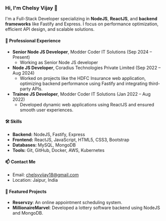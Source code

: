 ### Hi, I'm Chelsy Vijay 👋
I'm a Full-Stack Developer specializing in **NodeJS**, **ReactJS**, and **backend frameworks** like Fastify and Express. I focus on performance optimization, efficient API design, and scalable solutions.

#### 💼 Professional Experience
- **Senior Node JS Developer**, Modder Coder IT Solutions (Sep 2024 – Present)
  - Working as Senior Node JS developer
- **Node JS Developer**, Coradius Technologies Private Limited (Sep 2022 – Aug 2024)
  - Worked on projects like the HDFC Insurance web application, optimizing backend performance using Fastify and integrating third-party APIs.
- **Trainee JS Developer**, Modder Coder IT Solutions (Jan 2022 – Aug 2022)
  - Developed dynamic web applications using ReactJS and ensured smooth user experiences.

#### 🛠 Skills
- **Backend:** NodeJS, Fastify, Express
- **Frontend:** ReactJS, JavaScript, HTML5, CSS3, Bootstrap
- **Databases:** MySQL, MongoDB
- **Tools:** Git, GitHub, Docker, AWS, Kubernetes

#### 📫 Contact Me
- Email: chelsyvijay18@gmail.com
- Location: Jaipur, India

#### 📂 Featured Projects
- **Reservzy**: An online appointment scheduling system.
- **MillionaireMarvel**: Developed a lottery software backend using NodeJS and MongoDB.
